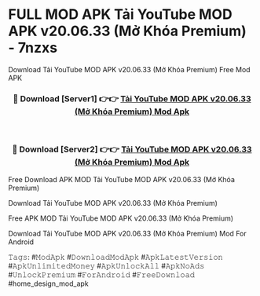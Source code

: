 # FULL MOD APK Tải YouTube MOD APK v20.06.33 (Mở Khóa Premium) - 7nzxs
Download Tải YouTube MOD APK v20.06.33 (Mở Khóa Premium) Free Mod APK

<div align="center">
<h3>🔴 Download [Server1] 👉👉 <a href="https://apk-comot.site?title=Tải_YouTube_MOD_APK_v20.06.33_(Mở_Khóa_Premium)">Tải YouTube MOD APK v20.06.33 (Mở Khóa Premium) Mod Apk</a></h3><br>

<h3>🔴 Download [Server2] 👉👉 <a href="https://apk-comot.site?title=Tải_YouTube_MOD_APK_v20.06.33_(Mở_Khóa_Premium)">Tải YouTube MOD APK v20.06.33 (Mở Khóa Premium) Mod Apk</a></h3>
</div>


Free Download APK MOD Tải YouTube MOD APK v20.06.33 (Mở Khóa Premium)

Download Tải YouTube MOD APK v20.06.33 (Mở Khóa Premium) 

Free APK MOD Tải YouTube MOD APK v20.06.33 (Mở Khóa Premium) 

Download Tải YouTube MOD APK v20.06.33 (Mở Khóa Premium) Mod For Android

𝚃𝚊𝚐𝚜: #𝙼𝚘𝚍𝙰𝚙𝚔 #𝙳𝚘𝚠𝚗𝚕𝚘𝚊𝚍𝙼𝚘𝚍𝙰𝚙𝚔 #𝙰𝚙𝚔𝙻𝚊𝚝𝚎𝚜𝚝𝚅𝚎𝚛𝚜𝚒𝚘𝚗 #𝙰𝚙𝚔𝚄𝚗𝚕𝚒𝚖𝚒𝚝𝚎𝚍𝙼𝚘𝚗𝚎𝚢 #𝙰𝚙𝚔𝚄𝚗𝚕𝚘𝚌𝚔𝙰𝚕𝚕 #𝙰𝚙𝚔𝙽𝚘𝙰𝚍𝚜 #𝚄𝚗𝚕𝚘𝚌𝚔𝙿𝚛𝚎𝚖𝚒𝚞𝚖 #𝙵𝚘𝚛𝙰𝚗𝚍𝚛𝚘𝚒𝚍 #𝙵𝚛𝚎𝚎𝙳𝚘𝚠𝚗𝚕𝚘𝚊𝚍 #home_design_mod_apk